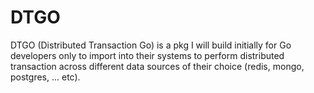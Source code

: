 # DTGO
DTGO (Distributed Transaction Go) is a pkg I will build initially for Go developers only to import into their systems to perform distributed transaction across different data sources of their choice (redis, mongo, postgres, ... etc).

